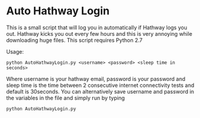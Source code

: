 # Auto Hathway Login 

This is a small script that will log you in automatically if Hathway logs you out. Hathway kicks you out every few hours and this is very annoying while downloading huge files. This script requires Python 2.7

Usage:

```
python AutoHathwayLogin.py <username> <password> <sleep time in seconds>

```

Where username is your hathway email, password is your password and sleep time is the time between 2 consecutive internet connectivity tests and default is 30seconds. You can alternatively save username and password in the variables in the file and simply run by typing

```
python AutoHathwayLogin.py
```